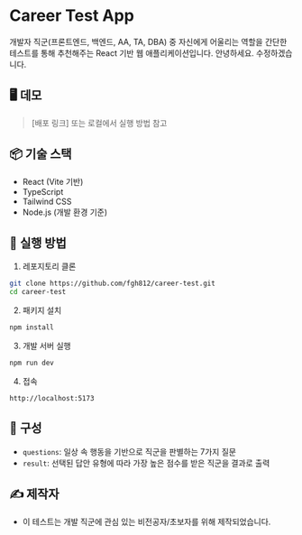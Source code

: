 # Career Test App

개발자 직군(프론트엔드, 백엔드, AA, TA, DBA) 중 자신에게 어울리는 역할을 간단한 테스트를 통해 추천해주는 React 기반 웹 애플리케이션입니다.
안녕하세요. 수정하겠습니다.

## 🖥 데모
> [배포 링크] 또는 로컬에서 실행 방법 참고

## 📦 기술 스택

- React (Vite 기반)
- TypeScript
- Tailwind CSS
- Node.js (개발 환경 기준)

## 🚀 실행 방법

1. 레포지토리 클론
```bash
git clone https://github.com/fgh812/career-test.git
cd career-test
```

2. 패키지 설치
```bash
npm install
```

3. 개발 서버 실행
```bash
npm run dev
```

4. 접속
```
http://localhost:5173
```

## 🧠 구성

- `questions`: 일상 속 행동을 기반으로 직군을 판별하는 7가지 질문
- `result`: 선택된 답안 유형에 따라 가장 높은 점수를 받은 직군을 결과로 출력

## ✍️ 제작자
- 이 테스트는 개발 직군에 관심 있는 비전공자/초보자를 위해 제작되었습니다.
